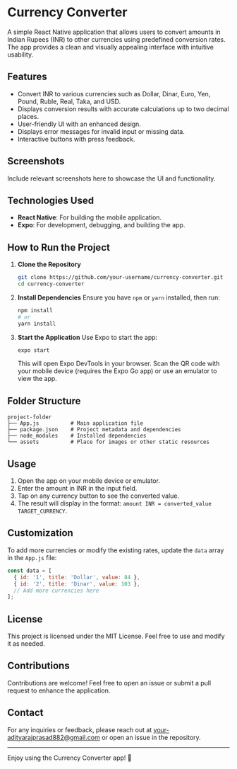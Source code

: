 # Currency Converter

A simple React Native application that allows users to convert amounts in Indian Rupees (INR) to other currencies using predefined conversion rates. The app provides a clean and visually appealing interface with intuitive usability.

## Features
- Convert INR to various currencies such as Dollar, Dinar, Euro, Yen, Pound, Ruble, Real, Taka, and USD.
- Displays conversion results with accurate calculations up to two decimal places.
- User-friendly UI with an enhanced design.
- Displays error messages for invalid input or missing data.
- Interactive buttons with press feedback.

## Screenshots
Include relevant screenshots here to showcase the UI and functionality.

## Technologies Used
- **React Native**: For building the mobile application.
- **Expo**: For development, debugging, and building the app.

## How to Run the Project

1. **Clone the Repository**
   ```bash
   git clone https://github.com/your-username/currency-converter.git
   cd currency-converter
   ```

2. **Install Dependencies**
   Ensure you have `npm` or `yarn` installed, then run:
   ```bash
   npm install
   # or
   yarn install
   ```

3. **Start the Application**
   Use Expo to start the app:
   ```bash
   expo start
   ```
   This will open Expo DevTools in your browser. Scan the QR code with your mobile device (requires the Expo Go app) or use an emulator to view the app.

## Folder Structure
```
project-folder
├── App.js          # Main application file
├── package.json    # Project metadata and dependencies
├── node_modules    # Installed dependencies
└── assets          # Place for images or other static resources
```

## Usage
1. Open the app on your mobile device or emulator.
2. Enter the amount in INR in the input field.
3. Tap on any currency button to see the converted value.
4. The result will display in the format: `amount INR = converted_value TARGET_CURRENCY`.

## Customization
To add more currencies or modify the existing rates, update the `data` array in the `App.js` file:
```javascript
const data = [
  { id: '1', title: 'Dollar', value: 84 },
  { id: '2', title: 'Dinar', value: 103 },
  // Add more currencies here
];
```

## License
This project is licensed under the MIT License. Feel free to use and modify it as needed.

## Contributions
Contributions are welcome! Feel free to open an issue or submit a pull request to enhance the application.

## Contact
For any inquiries or feedback, please reach out at your-adityarajprasad882@gmail.com or open an issue in the repository.

---

Enjoy using the Currency Converter app! 🚀

